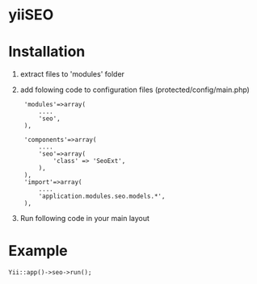 yiiSEO
========

Installation
=========

1. extract files to 'modules' folder
2. add folowing code to configuration files (protected/config/main.php)

        'modules'=>array(
			....
			'seo',
		),
		
		'components'=>array(
			....
			'seo'=>array(
				'class' => 'SeoExt',
			),
		),
		'import'=>array(
			....
			'application.modules.seo.models.*',
		),
3. Run following code in your main layout


Example
====================

    Yii::app()->seo->run();
